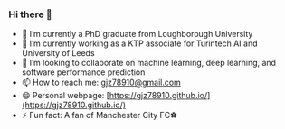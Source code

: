 ### Hi there 👋

- 🌱 I’m currently a PhD graduate from Loughborough University
- 🔭 I’m currently working as a KTP associate for Turintech AI and University of Leeds
- 👯 I’m looking to collaborate on machine learning, deep learning, and software performance prediction
- 📫 How to reach me: gjz78910@gmail.com
- 😄 Personal webpage: [https://gjz78910.github.io/](https://gjz78910.github.io/)
- ⚡ Fun fact: A fan of Manchester City FC⚽

<!--
**gjz78910/gjz78910** is a ✨ _special_ ✨ repository because its `README.md` (this file) appears on your GitHub profile.

Here are some ideas to get you started:

- 🔭 I’m currently working on ...
- 🌱 I’m currently learning ...
- 👯 I’m looking to collaborate on ...
- 🤔 I’m looking for help with ...
- 💬 Ask me about ...
- 📫 How to reach me: ...
- 😄 Pronouns: ...
- ⚡ Fun fact: ...
-->
